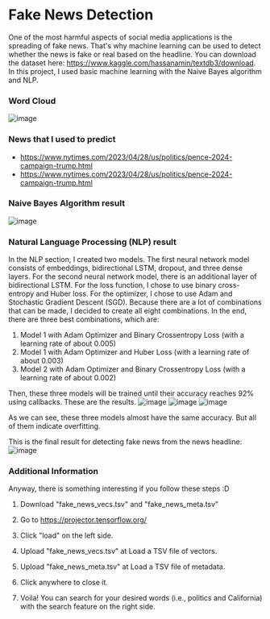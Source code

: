 # Fake News Detection

One of the most harmful aspects of social media applications is the spreading of fake news. That's why machine learning can be used to detect whether the news is fake or real based on the headline. You can download the dataset here: https://www.kaggle.com/hassanamin/textdb3/download. In this project, I used basic machine learning with the Naive Bayes algorithm and NLP. 

### Word Cloud
![image](https://user-images.githubusercontent.com/125811483/235296395-1482d24a-16dc-4cb1-858f-0a185a07e8b9.png)


### News that I used to predict
* https://www.nytimes.com/2023/04/28/us/politics/pence-2024-campaign-trump.html
* https://www.nytimes.com/2023/04/28/us/politics/pence-2024-campaign-trump.html

### Naive Bayes Algorithm result
![image](https://user-images.githubusercontent.com/125811483/235295224-d0948f17-1f48-4a6f-9f1f-7ca77fa0ca89.png)

### Natural Language Processing (NLP) result
In the NLP section, I created two models. The first neural network model consists of embeddings, bidirectional LSTM, dropout, and three dense layers. For the second neural network model, there is an additional layer of bidirectional LSTM. For the loss function, I chose to use binary cross-entropy and Huber loss. For the optimizer, I chose to use Adam and Stochastic Gradient Descent (SGD). Because there are a lot of combinations that can be made, I decided to create all eight combinations. In the end, there are three best combinations, which are:

1. Model 1 with Adam Optimizer and Binary Crossentropy Loss (with a learning rate of about 0.005)
2. Model 1 with Adam Optimizer and Huber Loss (with a learning rate of about 0.003)
3. Model 2 with Adam Optimizer and Binary Crossentropy Loss (with a learning rate of about 0.002)

Then, these three models will be trained until their accuracy reaches 92% using callbacks. These are the results.
![image](https://user-images.githubusercontent.com/125811483/235296681-8a54c3e3-b574-41d4-94ce-b70eddd7f4bd.png)
![image](https://user-images.githubusercontent.com/125811483/235296686-be2effd5-7533-4d0e-937c-b5b40041ce01.png)
![image](https://user-images.githubusercontent.com/125811483/235296689-9fa2fa6a-4efa-4179-b272-9484460023e3.png)


As we can see, these three models almost have the same accuracy. But all of them indicate overfitting.

This is the final result for detecting fake news from the news headline:
![image](https://user-images.githubusercontent.com/125811483/235295907-95d701ef-63b2-48d5-afcc-7666d7312bb3.png)

### Additional Information
Anyway, there is something interesting if you follow these steps :D

1. Download "fake_news_vecs.tsv" and "fake_news_meta.tsv"

2. Go to https://projector.tensorflow.org/

3. Click "load" on the left side.

4. Upload "fake_news_vecs.tsv" at Load a TSV file of vectors.

5. Upload "fake_news_meta.tsv" at Load a TSV file of metadata.

6. Click anywhere to close it.

7. Voila! You can search for your desired words (i.e., politics and California) with the search feature on the right side.
